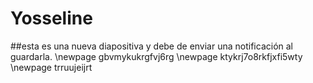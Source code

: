 # Yosseline
##esta es una nueva diapositiva y debe de enviar una notificación al guardarla.
\newpage gbvmykukrgfvj6rg
\newpage ktykrj7o8rkfjxfi5wty
\newpage trruujeijrt

